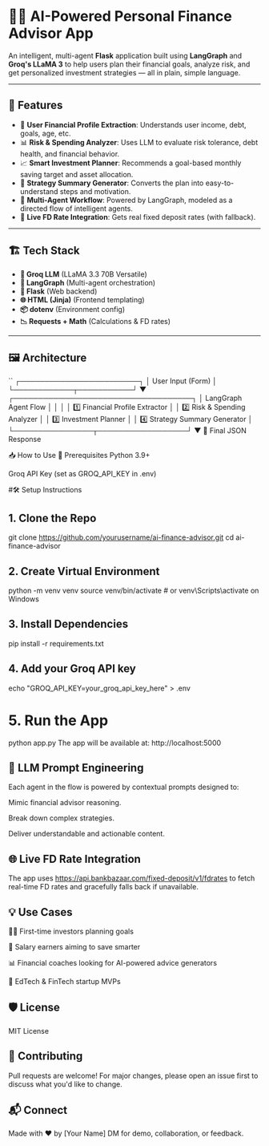 # 🧠💸 AI-Powered Personal Finance Advisor App

An intelligent, multi-agent **Flask** application built using **LangGraph** and **Groq's LLaMA 3** to help users plan their financial goals, analyze risk, and get personalized investment strategies — all in plain, simple language.

---

## 🚀 Features

- 🧾 **User Financial Profile Extraction**: Understands user income, debt, goals, age, etc.
- 📊 **Risk & Spending Analyzer**: Uses LLM to evaluate risk tolerance, debt health, and financial behavior.
- 📈 **Smart Investment Planner**: Recommends a goal-based monthly saving target and asset allocation.
- 🧠 **Strategy Summary Generator**: Converts the plan into easy-to-understand steps and motivation.
- 🔄 **Multi-Agent Workflow**: Powered by LangGraph, modeled as a directed flow of intelligent agents.
- 🏦 **Live FD Rate Integration**: Gets real fixed deposit rates (with fallback).

---

## 🏗️ Tech Stack

- **🧠 Groq LLM** (LLaMA 3.3 70B Versatile)
- **🔗 LangGraph** (Multi-agent orchestration)
- **🧪 Flask** (Web backend)
- **🌐 HTML (Jinja)** (Frontend templating)
- **📦 dotenv** (Environment config)
- **📉 Requests + Math** (Calculations & FD rates)

---

## 🖼️ Architecture

``
          ┌────────────────────────┐
          │    User Input (Form)   │
          └────────────┬───────────┘
                       ▼
     ┌────────────────────────────────────┐
     │        LangGraph Agent Flow        │
     │                                    │
     │ 1️⃣ Financial Profile Extractor    │
     │ 2️⃣ Risk & Spending Analyzer       │
     │ 3️⃣ Investment Planner             │
     │ 4️⃣ Strategy Summary Generator     │
     └────────────────┬──────────────────┘
                      ▼
           🔁 Final JSON Response

📥 How to Use
🔧 Prerequisites
Python 3.9+

Groq API Key (set as GROQ_API_KEY in .env)

#🛠️ Setup Instructions

## 1. Clone the Repo
git clone https://github.com/yourusername/ai-finance-advisor.git
cd ai-finance-advisor

## 2. Create Virtual Environment
python -m venv venv
source venv/bin/activate  # or venv\Scripts\activate on Windows

## 3. Install Dependencies
pip install -r requirements.txt

## 4. Add your Groq API key
echo "GROQ_API_KEY=your_groq_api_key_here" > .env

# 5. Run the App
python app.py
The app will be available at: http://localhost:5000

## 🧠 LLM Prompt Engineering
Each agent in the flow is powered by contextual prompts designed to:

Mimic financial advisor reasoning.

Break down complex strategies.

Deliver understandable and actionable content.

## 🌐 Live FD Rate Integration
The app uses https://api.bankbazaar.com/fixed-deposit/v1/fdrates to fetch real-time FD rates and gracefully falls back if unavailable.

## 💡 Use Cases
🧑‍💼 First-time investors planning goals

🧮 Salary earners aiming to save smarter

📊 Financial coaches looking for AI-powered advice generators

🏦 EdTech & FinTech startup MVPs

## 🛡️ License
MIT License

## 🤝 Contributing
Pull requests are welcome! For major changes, please open an issue first to discuss what you'd like to change.

## 📬 Connect
Made with ❤️ by [Your Name]
DM for demo, collaboration, or feedback.
